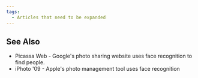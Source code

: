 ```yaml
---
tags:
  - Articles that need to be expanded
---
```

## See Also

- Picassa Web - Google's photo sharing website uses face recognition to
  find people.
- iPhoto '09 - Apple's photo management tool uses face recognition
